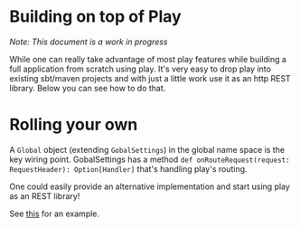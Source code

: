 # Building on top of Play

_Note: This document is a work in progress_

While one can really take advantage of most play features while building a full application from scratch using play. It's very easy to drop play into existing sbt/maven projects and with just a little work use it as an http REST library. Below you can see how to do that.

# Rolling your own

A ```Global``` object (extending ```GobalSettings```) in the global name space is the key wiring point. GobalSettings has a method ``` def onRouteRequest(request: RequestHeader): Option[Handler] ``` that's handling play's routing. 

One could easily provide an alternative implementation and start using play as an REST library! 

See [this](https://github.com/typesafehub/play2-mini/blob/master/src/main/scala/com/typesafe/play/mini/Setup.scala) for an example.